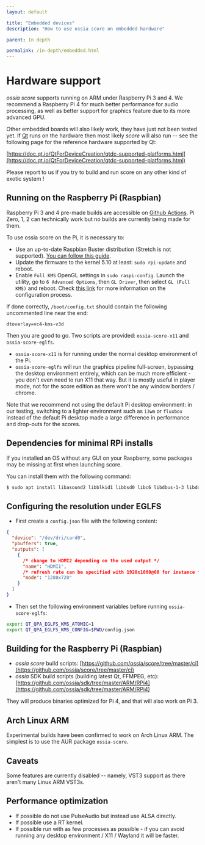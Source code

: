```yaml
---
layout: default

title: "Embedded devices"
description: "How to use ossia score on embedded hardware"

parent: In depth

permalink: /in-depth/embedded.html
---
```


# Hardware support

*ossia score* supports running on ARM under Raspberry Pi 3 and 4. We recommend a Raspberry Pi 4 for much better performance for audio processing, as well as better support for graphics feature due to its more advanced GPU.

Other embedded boards will also likely work, they have just not been tested yet. If [Qt](https://qt.io) runs on the hardware then most likely *score* will also run -- see the following page for the reference hardware supported by Qt:

[https://doc.qt.io/QtForDeviceCreation/qtdc-supported-platforms.html](https://doc.qt.io/QtForDeviceCreation/qtdc-supported-platforms.html)

Please report to us if you try to build and run score on any other kind of exotic system !

## Running on the Raspberry Pi (Raspbian)

Raspberry Pi 3 and 4 pre-made builds are accessible on [Github Actions](https://github.com/ossia/score/actions). Pi Zero, 1, 2 can technically work but no builds are currently being made for them.

To use ossia score on the Pi, it is necessary to:

- Use an up-to-date Raspbian Buster distribution (Stretch is not supported). [You can follow this guide](http://baddotrobot.com/blog/2019/08/29/upgrade-raspian-stretch-to-buster/).
- Update the firmware to the kernel 5.10 at least: `sudo rpi-update` and reboot.
- Enable `Full KMS` OpenGL settings in `sudo raspi-config`. Launch the utility, go to `6 Advanced Options`, then `GL Driver`, then select `GL (Full KMS)` and reboot. Check [this link](https://www.raspberrypi.org/documentation/configuration/raspi-config.md) for more information on the configuration process.

If done correctly, `/boot/config.txt` should contain the following uncommented line near the end:

```
dtoverlay=vc4-kms-v3d
```

Then you are good to go. Two scripts are provided: `ossia-score-x11` and `ossia-score-eglfs`.

- `ossia-score-x11` is for running under the normal desktop environment of the Pi.
- `ossia-score-eglfs` will run the graphics pipeline full-screen, bypassing the desktop environment entirely, which can be much more efficient - you don't even need to run X11 that way. But it is mostly useful in player mode, not for the score edition as there won't be any window borders / chrome.

Note that we recommend not using the default Pi desktop environment: in our testing, switching to a lighter environment such as `i3wm` or `fluxbox` instead of the default Pi desktop made a large difference in performance and drop-outs for the scores.

## Dependencies for minimal RPi installs

If you installed an OS without any GUI on your Raspberry, some packages may be missing at first when launching score.

You can install them with the following command:

```bash
$ sudo apt install libasound2 libblkid1 libbsd0 libc6 libdbus-1-3 libdouble-conversion1 libdrm2 libevdev2 libexpat1 libffi6 libgbm1 libgcc1 libgcc-8-dev libgcrypt20 libgles2 libglib2.0-0 libgpg-error0 libgudev-1.0-0 libinput10 libjbig0 libjpeg62-turbo liblz4-1 liblzma5 libmount1 libmtdev1 libmd4c0 libpcre3 libselinux1 libstdc++6 libsystemd0 libtiff5 libtinfo6 libudev1 libuuid1 libwacom2 libwayland-client0 libwayland-cursor0 libwayland-egl1 libwayland-server0 libwebp6 libxcb1 libxcb-icccm4 libxcb-image0 libxcb-input0 libxcb-keysyms1 libxcb-randr0 libxcb-render0 libxcb-render-util0 libxcb-shape0 libxcb-shm0 libxcb-sync1 libxcb-util0 libxcb-xfixes0 libxcb-xinerama0 libxcb-xkb1 libxkbcommon0 libxkbcommon-x11-0 libzstd1 raspi-copies-and-fills zlib1g
```

## Configuring the resolution under EGLFS

* First create a `config.json` file with the following content:

```json
{
  "device": "/dev/dri/card0",
  "pbuffers": true,
  "outputs": [
    {
      /* change to HDMI2 depending on the used output */
      "name": "HDMI1",
      /* refresh rate can be specified with 1920x1080@60 for instance */
      "mode": "1280x720"
    }
  ]
}
```

* Then set the following environment variables before running `ossia-score-eglfs`:

```bash
export QT_QPA_EGLFS_KMS_ATOMIC=1
export QT_QPA_EGLFS_KMS_CONFIG=$PWD/config.json
```

## Building for the Raspberry Pi (Raspbian)

- *ossia score* build scripts: [https://github.com/ossia/score/tree/master/ci](https://github.com/ossia/score/tree/master/ci)
- *ossia* SDK build scripts (building latest Qt, FFMPEG, etc): [https://github.com/ossia/sdk/tree/master/ARM/RPi4](https://github.com/ossia/sdk/tree/master/ARM/RPi4)

They will produce binaries optimized for Pi 4, and that will also work on Pi 3.

## Arch Linux ARM

Experimental builds have been confirmed to work on Arch Linux ARM. The simplest is to use the AUR package `ossia-score`.

## Caveats

Some features are currently disabled -- namely, VST3 support as there aren't many Linux ARM VST3s.

## Performance optimization

- If possible do not use PulseAudio but instead use ALSA directly.
- If possible use a RT kernel.
- If possible run with as few processes as possible - if you can avoid running any desktop environment / X11 / Wayland it will be faster.
